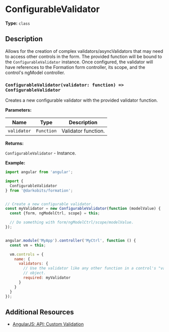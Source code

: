 # ConfigurableValidator

**Type:** `class`

## Description

Allows for the creation of complex validators/asyncValidators that may need to access other controls in the form. The provided function will be bound to the `ConfigurableValidator` instance. Once configured, the validator will have references to the Formation form controller, its scope, and the control's ngModel controller.


### `ConfigurableValidator(validator: function) => ConfigurableValidator`

Creates a new configurable validator with the provided validator function.

**Parameters:**

|Name|Type|Description|
|---|---|---|
|`validator`|`Function`|Validator function.|

**Returns:**

`ConfigurableValidator` - Instance.

**Example:**

```js
import angular from 'angular';

import {
  ConfigurableValidator
} from '@darkobits/formation';


// Create a new configurable validator.
const myValidator = new ConfigurableValidator(function (modelValue) {
  const {form, ngModelCtrl, scope} = this;

  // Do something with form/ngModelCtrl/scope/modelValue.
});


angular.module('MyApp').controller('MyCtrl', function () {
  const vm = this;

  vm.controls = {
    name: {
      validators: {
        // Use the validator like any other function in a control's "validators"
        // object.
        required: myValidator
      }
    }
  }
});
```

## Additional Resources

- [AngularJS: API: Custom Validation](https://docs.angularjs.org/guide/forms#custom-validation)
